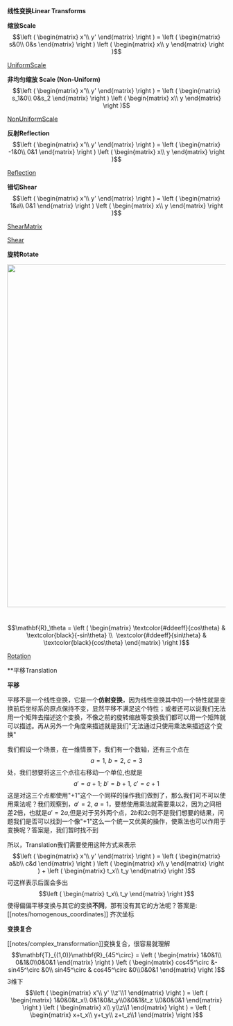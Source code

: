 **线性变换Linear Transforms**

**缩放Scale**$$\left ( \begin{matrix} x'\\ y' \end{matrix} \right ) = \left ( \begin{matrix} s&0\\ 0&s \end{matrix} \right ) \left ( \begin{matrix} x\\ y \end{matrix} \right )$$

  

[UniformScale](https://cdn.jsdelivr.net/gh/aaronmack/image-hosting@master/mathematics/UniformScale.mp4 ':include :type=video controls width=100% height=360px')

  

**非均匀缩放 Scale (Non-Uniform)**$$\left ( \begin{matrix} x'\\ y' \end{matrix} \right ) = \left ( \begin{matrix} s_1&0\\ 0&s_2 \end{matrix} \right ) \left ( \begin{matrix} x\\ y \end{matrix} \right )$$

  

[NonUniformScale](https://cdn.jsdelivr.net/gh/aaronmack/image-hosting@master/mathematics/NonUniformScale.mp4 ':include :type=video controls width=100% height=360px')

  

**反射Reflection**$$\left ( \begin{matrix} x'\\ y' \end{matrix} \right ) = \left ( \begin{matrix} -1&0\\ 0&1 \end{matrix} \right ) \left ( \begin{matrix} x\\ y \end{matrix} \right )$$

  

[Reflection](https://cdn.jsdelivr.net/gh/aaronmack/image-hosting@master/mathematics/Reflection.mp4 ':include :type=video controls width=100% height=360px')

  

**错切Shear**$$\left ( \begin{matrix} x'\\ y' \end{matrix} \right ) = \left ( \begin{matrix} 1&a\\ 0&1 \end{matrix} \right ) \left ( \begin{matrix} x\\ y \end{matrix} \right )$$

  

[ShearMatrix](https://cdn.jsdelivr.net/gh/aaronmack/image-hosting@master/mathematics/ShearMatrix.mp4 ':include :type=video controls width=100% height=360px')

  

[Shear](https://cdn.jsdelivr.net/gh/aaronmack/image-hosting@master/mathematics/Shear.mp4 ':include :type=video controls width=100% height=360px')

  

**旋转Rotate**<div align=center><img src="https://cdn.jsdelivr.net/gh/aaronmack/image-hosting@master/mathematics/手绘-Rotate.3lljascgw0k0.webp" width="790"></div>

    $$\mathbf{R}_\theta = \left ( \begin{matrix} \textcolor{#ddeeff}{cos\theta} & \textcolor{black}{-sin\theta} \\  \textcolor{#ddeeff}{sin\theta} & \textcolor{black}{cos\theta} \end{matrix} \right )$$

  

[Rotation](https://cdn.jsdelivr.net/gh/aaronmack/image-hosting@master/mathematics/Rotation.mp4 ':include :type=video controls width=100% height=360px')

  

**平移Translation

**平移**

平移不是一个线性变换，它是一个**仿射变换**，因为线性变换其中的一个特性就是变换前后坐标系的原点保持不变，显然平移不满足这个特性；或者还可以说我们无法用一个矩阵去描述这个变换，不像之前的旋转缩放等变换我们都可以用一个矩阵就可以描述。再从另外一个角度来描述就是我们"无法通过只使用乘法来描述这个变换"

我们假设一个场景，在一维情景下，我们有一个数轴，还有三个点在$$a=1,\ b=2,\ c=3$$处，我们想要将这三个点往右移动一个单位,也就是$$a'=a+1;\ b'=b+1,\ c'=c+1$$这是对这三个点都使用"+1"这个一个同样的操作我们做到了，那么我们可不可以使用乘法呢？我们观察到，$a'=2,\ a=1$，要想使用乘法就需要乘以$2$，因为之间相差$2$倍，也就是$a'=2a$,但是对于另外两个点，$2b$和$2c$则不是我们想要的结果，问题我们是否可以找到一个像"+1"这么一个统一又优美的操作，使乘法也可以作用于变换呢？答案是，我们暂时找不到

所以，Translation我们需要使用这种方式来表示$$\left ( \begin{matrix} x'\\ y' \end{matrix} \right ) = \left ( \begin{matrix} a&b\\ c&d \end{matrix} \right ) \left ( \begin{matrix} x\\ y \end{matrix} \right ) + \left ( \begin{matrix} t_x\\ t_y \end{matrix} \right )$$可这样表示后面会多出$$\left ( \begin{matrix} t_x\\ t_y \end{matrix} \right )$$使得偏偏平移变换与其它的变换**不同**，那有没有其它的方法呢？答案是: [[notes/homogenous_coordinates]] 齐次坐标


**变换复合**

[[notes/complex_transformation]]变换复合，很容易就理解$$\mathbf{T}_{(1,0)}\mathbf{R}_{45^\circ} = \left ( \begin{matrix} 1&0&1\\ 0&1&0\\0&0&1 \end{matrix} \right ) \left ( \begin{matrix} cos45^\circ &-sin45^\circ &0\\ sin45^\circ & cos45^\circ &0\\0&0&1 \end{matrix} \right )$$3维下$$\left ( \begin{matrix} x'\\ y' \\z'\\1 \end{matrix} \right ) = \left ( \begin{matrix} 1&0&0&t_x\\ 0&1&0&t_y\\0&0&1&t_z \\0&0&0&1 \end{matrix} \right ) \left ( \begin{matrix} x\\ y\\z\\1 \end{matrix} \right ) = \left ( \begin{matrix} x+t_x\\ y+t_y\\ z+t_z\\1 \end{matrix} \right )$$